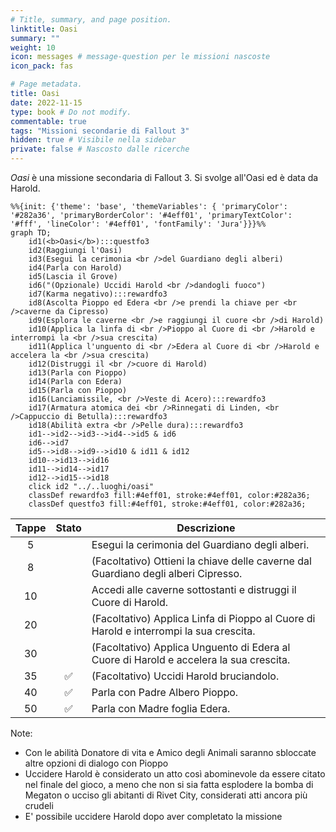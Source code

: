 ```yaml
---
# Title, summary, and page position.
linktitle: Oasi
summary: ""
weight: 10
icon: messages # message-question per le missioni nascoste
icon_pack: fas

# Page metadata.
title: Oasi
date: 2022-11-15
type: book # Do not modify.
commentable: true
tags: "Missioni secondarie di Fallout 3"
hidden: true # Visibile nella sidebar
private: false # Nascosto dalle ricerche
---
```


*Oasi* è una missione secondaria di Fallout 3. Si svolge all'Oasi ed è data da Harold.


```mermaid
%%{init: {'theme': 'base', 'themeVariables': { 'primaryColor': '#282a36', 'primaryBorderColor': '#4eff01', 'primaryTextColor': '#fff', 'lineColor': '#4eff01', 'fontFamily': 'Jura'}}}%%
graph TD;
    id1(<b>Oasi</b>):::questfo3
    id2(Raggiungi l'Oasi)
    id3(Esegui la cerimonia <br />del Guardiano degli alberi)
    id4(Parla con Harold)
    id5(Lascia il Grove)
    id6("(Opzionale) Uccidi Harold <br />dandogli fuoco")
    id7(Karma negativo):::rewardfo3 
    id8(Ascolta Pioppo ed Edera <br />e prendi la chiave per <br />caverne da Cipresso)
    id9(Esplora le caverne <br />e raggiungi il cuore <br />di Harold)
    id10(Applica la linfa di <br />Pioppo al Cuore di <br />Harold e interrompi la <br />sua crescita)
    id11(Applica l'unguento di <br />Edera al Cuore di <br />Harold e accelera la <br />sua crescita)
    id12(Distruggi il <br />cuore di Harold)
    id13(Parla con Pioppo)
    id14(Parla con Edera) 
    id15(Parla con Pioppo)
    id16(Lanciamissile, <br />Veste di Acero):::rewardfo3
    id17(Armatura atomica dei <br />Rinnegati di Linden, <br />Cappuccio di Betulla):::rewardfo3
    id18(Abilità extra <br />Pelle dura):::rewardfo3
    id1-->id2-->id3-->id4-->id5 & id6
    id6-->id7
    id5-->id8-->id9-->id10 & id11 & id12
    id10-->id13-->id16
    id11-->id14-->id17
    id12-->id15-->id18
    click id2 "../..luoghi/oasi"
    classDef rewardfo3 fill:#4eff01, stroke:#4eff01, color:#282a36;
    classDef questfo3 fill:#4eff01, stroke:#4eff01, color:#282a36;
```

| Tappe |       Stato        | Descrizione                                                                            |
| :---: | :----------------: | -------------------------------------------------------------------------------------- |
|   5   |                    | Esegui la cerimonia del Guardiano degli alberi.                                        |
|   8   |                    | (Facoltativo) Ottieni la chiave delle caverne dal Guardiano degli alberi Cipresso.     |
|  10   |                    | Accedi alle caverne sottostanti e distruggi il Cuore di Harold.                        |
|  20   |                    | (Facoltativo) Applica Linfa di Pioppo al Cuore di Harold e interrompi la sua crescita. |
|  30   |                    | (Facoltativo) Applica Unguento di Edera al Cuore di Harold e accelera la sua crescita. |
|  35   | :white_check_mark: | (Facoltativo) Uccidi Harold bruciandolo.                                               |
|  40   | :white_check_mark: | Parla con Padre Albero Pioppo.                                                         |
|  50   | :white_check_mark: | Parla con Madre foglia Edera.                                                          |

Note:
- Con le abilità Donatore di vita e Amico degli Animali saranno sbloccate altre opzioni di dialogo con Pioppo
- Uccidere Harold è considerato un atto così abominevole da essere citato nel finale del gioco, a meno che non si sia fatta esplodere la bomba di Megaton o ucciso gli abitanti di Rivet City, considerati atti ancora più crudeli
- E' possibile uccidere Harold dopo aver completato la missione